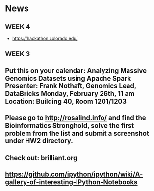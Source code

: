 # News

## WEEK 4
* https://hackathon.colorado.edu/

## WEEK 3
## Put this on your calendar: Analyzing Massive Genomics Datasets using Apache Spark Presenter: Frank Nothaft, Genomics Lead, DataBricks Monday, February 26th, 11 am Location: Building 40, Room 1201/1203
## Please go to http://rosalind.info/ and find the Bioinformatics Stronghold, solve the first problem from the list and submit a screenshot under HW2 directory.
## Check out: brilliant.org
## https://github.com/ipython/ipython/wiki/A-gallery-of-interesting-IPython-Notebooks
